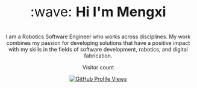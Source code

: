 
<p align = "center" style="font-size:36px;">:wave: <strong>Hi I'm Mengxi</strong> </p> 
<p align = "center">I am a Robotics Software Engineer who works across disciplines. My work combines my passion for developing solutions that have a positive impact with my skills in the fields of software development, robotics, and digital fabrication.</p>

<p align="center"> 
  Visitor count<br>
  <p align="center">
  <a href="https://komarev.com/ghpvc/?username=mengxihe">
    <img src="https://komarev.com/ghpvc/api/count/mengxihe" alt="GitHub Profile Views"/>
  </a>
</p>
</p>
